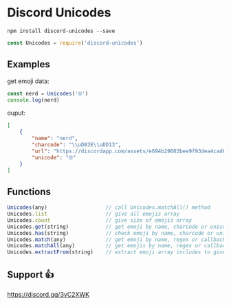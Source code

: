 # Discord Unicodes

`npm install discord-unicodes --save`

```js
const Unicodes = require('discord-unicodes')
```

## Examples

get emoji data:
```js
const nerd = Unicodes('🤓')
console.log(nerd)
```
ouput:
```json
[
    {
        "name": "nerd",
        "charcode": "\\uD83E\\uDD13",
        "url": "https://discordapp.com/assets/e694b29603bee9f93dea4cad64502a38.svg",
        "unicode": "🤓"
    }
]
```

## Functions

```js
Unicodes(any)                   // call Unicodes.matchAll() method
Unicodes.list                   // give all emojis array
Unicodes.count                  // give size of emojis array
Unicodes.get(string)            // get emoji by name, charcode or unicode
Unicodes.has(string)            // check emoji by name, charcode or unicode
Unicodes.match(any)             // get emoji by name, regex or callback filter
Unicodes.matchAll(any)          // get emojis by name, regex or callback filter
Unicodes.extractFrom(string)    // extract emoji array includes to given string
```

## Support 👍

https://discord.gg/3vC2XWK 